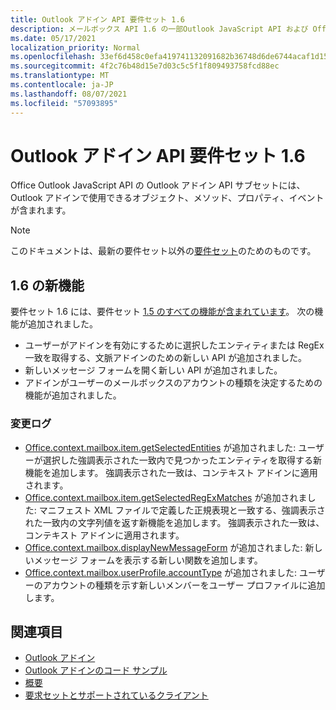 ```yaml
---
title: Outlook アドイン API 要件セット 1.6
description: メールボックス API 1.6 の一部Outlook JavaScript API および Office JavaScript API 用に導入された機能と API。
ms.date: 05/17/2021
localization_priority: Normal
ms.openlocfilehash: 33ef6d458c0efa419741132091682b36748d6de6744acaf1d15b34180f706a7f
ms.sourcegitcommit: 4f2c76b48d15e7d03c5c5f1f809493758fcd88ec
ms.translationtype: MT
ms.contentlocale: ja-JP
ms.lasthandoff: 08/07/2021
ms.locfileid: "57093895"
---
```

# <a name="outlook-add-in-api-requirement-set-16"></a>Outlook アドイン API 要件セット 1.6

Office Outlook JavaScript API の Outlook アドイン API サブセットには、Outlook アドインで使用できるオブジェクト、メソッド、プロパティ、イベントが含まれます。

> [!NOTE]
> このドキュメントは、最新の要件セット以外の[要件セット](../../requirement-sets/outlook-api-requirement-sets.md)のためのものです。

## <a name="whats-new-in-16"></a>1.6 の新機能

要件セット 1.6 には、要件セット [1.5 のすべての機能が含まれています](../requirement-set-1.5/outlook-requirement-set-1.5.md)。 次の機能が追加されました。

- ユーザーがアドインを有効にするために選択したエンティティまたは RegEx 一致を取得する、文脈アドインのための新しい API が追加されました。
- 新しいメッセージ フォームを開く新しい API が追加されました。
- アドインがユーザーのメールボックスのアカウントの種類を決定するための機能が追加されました。

### <a name="change-log"></a>変更ログ

- [Office.context.mailbox.item.getSelectedEntities](office.context.mailbox.item.md#methods) が追加されました: ユーザーが選択した強調表示された一致内で見つかったエンティティを取得する新機能を追加します。 強調表示された一致は、コンテキスト アドインに適用されます。
- [Office.context.mailbox.item.getSelectedRegExMatches](office.context.mailbox.item.md#methods) が追加されました: マニフェスト XML ファイルで定義した正規表現と一致する、強調表示された一致内の文字列値を返す新機能を追加します。 強調表示された一致は、コンテキスト アドインに適用されます。
- [Office.context.mailbox.displayNewMessageForm](office.context.mailbox.md#methods) が追加されました: 新しいメッセージ フォームを表示する新しい関数を追加します。
- [Office.context.mailbox.userProfile.accountType](/javascript/api/outlook/office.userprofile?view=outlook-js-1.6&preserve-view=true#accountType) が追加されました: ユーザーのアカウントの種類を示す新しいメンバーをユーザー プロファイルに追加します。

## <a name="see-also"></a>関連項目

- [Outlook アドイン](../../../outlook/outlook-add-ins-overview.md)
- [Outlook アドインのコード サンプル](https://developer.microsoft.com/outlook/gallery/?filterBy=Outlook,Samples,Add-ins)
- [概要](../../../quickstarts/outlook-quickstart.md)
- [要求セットとサポートされているクライアント](../../requirement-sets/outlook-api-requirement-sets.md)
